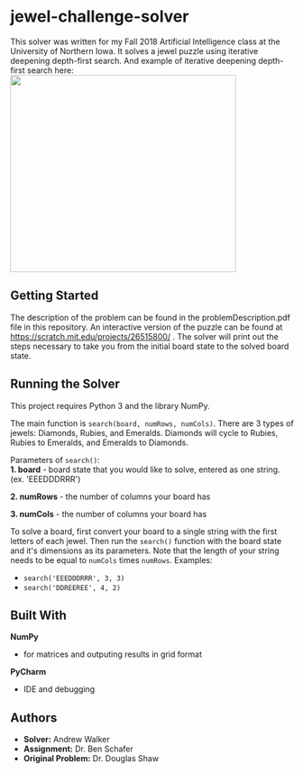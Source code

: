 # jewel-challenge-solver
This solver was written for my Fall 2018 Artificial Intelligence class at the University of Northern Iowa. It solves a jewel puzzle using iterative deepening depth-first search. And example of iterative deepening depth-first search here: <img src="https://github.com/awalker88/jewel-challenge-solver/blob/master/iterativeDFS.gif" width="400" height="350" />

## Getting Started

The description of the problem can be found in the problemDescription.pdf file in this repository. An interactive version of the puzzle can be found at https://scratch.mit.edu/projects/26515800/ . The solver will print out the steps necessary to take you from the initial board state to the solved board state.


## Running the Solver
This project requires Python 3 and the library NumPy.  

The main function is ```search(board, numRows, numCols)```. There are 3 types of jewels: Diamonds, Rubies, and Emeralds. Diamonds will cycle to Rubies, Rubies to Emeralds, and Emeralds to Diamonds.

Parameters of ```search()```:  
**1. board** - board state that you would like to solve, entered as one string. (ex. 'EEEDDDRRR')

**2. numRows** - the number of columns your board has

**3. numCols** - the number of columns your board has

To solve a board, first convert your board to a single string with the first letters of each jewel. Then run the ```search()``` function with the board state and it's dimensions as its parameters. Note that the length of your string needs to be equal to ```numCols``` times ```numRows```.
Examples: 
* ```search('EEEDDDRRR', 3, 3)```
* ```search('DDREEREE', 4, 2)```

## Built With
**NumPy**   
* for matrices and outputing results in grid format  

**PyCharm**  
* IDE and debugging  

## Authors
* **Solver:** Andrew Walker  
* **Assignment:** Dr. Ben Schafer  
* **Original Problem:** Dr. Douglas Shaw
